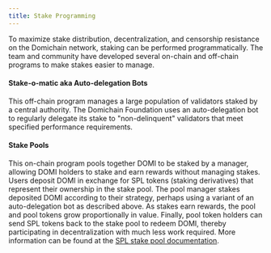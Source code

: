 ```yaml
---
title: Stake Programming
---
```


To maximize stake distribution, decentralization, and censorship resistance on
the Domichain network, staking can be performed programmatically. The team
and community have developed several on-chain and off-chain programs to make
stakes easier to manage.

#### Stake-o-matic aka Auto-delegation Bots

This off-chain program manages a large population of validators staked by a
central authority. The Domichain Foundation uses an auto-delegation bot to regularly delegate its
stake to "non-delinquent" validators that meet specified performance requirements.

#### Stake Pools

This on-chain program pools together DOMI to be staked by a manager, allowing DOMI
holders to stake and earn rewards without managing stakes.
Users deposit DOMI in exchange for SPL tokens (staking derivatives) that represent their ownership in the stake pool. The pool
manager stakes deposited DOMI according to their strategy, perhaps using a variant
of an auto-delegation bot as described above. As stakes earn rewards, the pool and pool tokens
grow proportionally in value. Finally, pool token holders can send SPL tokens
back to the stake pool to redeem DOMI, thereby participating in decentralization with much
less work required. More information can be found at the
[SPL stake pool documentation](https://spl.domichain.com/stake-pool).
